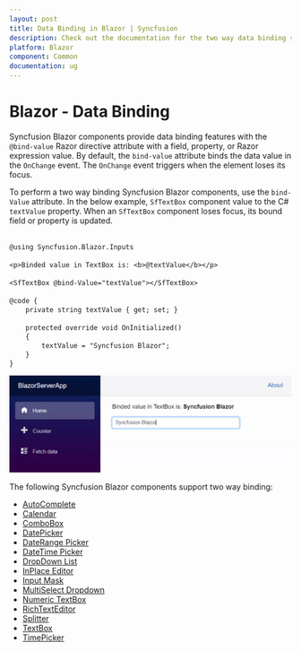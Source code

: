 ```yaml
---
layout: post
title: Data Binding in Blazor | Syncfusion
description: Check out the documentation for the two way data binding support in the Syncfusion Blazor Components.
platform: Blazor
component: Common
documentation: ug
---
```


# Blazor - Data Binding

Syncfusion Blazor components provide data binding features with the `@bind-value` Razor directive attribute with a field, property, or Razor expression value. By default, the `bind-value` attribute binds the data value in the `OnChange` event. The `OnChange` event triggers when the element loses its focus.

To perform a two way binding Syncfusion Blazor components, use the `bind-Value` attribute. In the below example, `SfTextBox` component value to the C# `textValue` property. When an `SfTextBox` component loses focus, its bound field or property is updated.

```cshtml

@using Syncfusion.Blazor.Inputs

<p>Binded value in TextBox is: <b>@textValue</b></p>

<SfTextBox @bind-Value="textValue"></SfTextBox>

@code {
    private string textValue { get; set; }

    protected override void OnInitialized()
    {
        textValue = "Syncfusion Blazor";
    }
}

```

![Two-Way Binding in Blazor](images/two-way-binding.gif)

The following Syncfusion Blazor components support two way binding:

* [AutoComplete](https://blazor.syncfusion.com/documentation/autocomplete/data-binding)
* [Calendar](https://blazor.syncfusion.com/documentation/calendar/data-binding)
* [ComboBox](https://blazor.syncfusion.com/documentation/combobox/data-binding)
* [DatePicker](https://blazor.syncfusion.com/documentation/datepicker/data-binding)
* [DateRange Picker](https://blazor.syncfusion.com/documentation/daterangepicker/data-binding)
* [DateTime Picker](https://blazor.syncfusion.com/documentation/datetime-picker/data-binding)
* [DropDown List](https://blazor.syncfusion.com/documentation/dropdown-list/data-binding)
* [InPlace Editor](https://blazor.syncfusion.com/documentation/in-place-editor/data-binding)
* [Input Mask](https://blazor.syncfusion.com/documentation/input-mask/data-binding)
* [MultiSelect Dropdown](https://blazor.syncfusion.com/documentation/multiselect-dropdown/data-binding)
* [Numeric TextBox](https://blazor.syncfusion.com/documentation/numeric-textbox/data-binding)
* [RichTextEditor](https://blazor.syncfusion.com/documentation/rich-text-editor/data-binding)
* [Splitter](https://blazor.syncfusion.com/documentation/splitter/two-way-binding)
* [TextBox](https://blazor.syncfusion.com/documentation/textbox/data-binding)
* [TimePicker](https://blazor.syncfusion.com/documentation/timepicker/data-binding)


